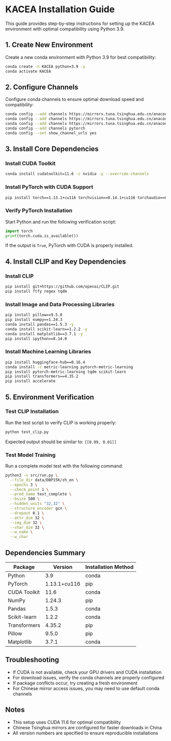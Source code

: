 # KACEA Installation Guide

This guide provides step-by-step instructions for setting up the KACEA environment with optimal compatibility using Python 3.9.

## 1. Create New Environment

Create a new conda environment with Python 3.9 for best compatibility:

```bash
conda create -n KACEA python=3.9 -y
conda activate KACEA
```

## 2. Configure Channels

Configure conda channels to ensure optimal download speed and compatibility:

```bash
conda config --add channels https://mirrors.tuna.tsinghua.edu.cn/anaconda/pkgs/main/ 
conda config --add channels https://mirrors.tuna.tsinghua.edu.cn/anaconda/pkgs/free/ 
conda config --add channels https://mirrors.tuna.tsinghua.edu.cn/anaconda/cloud/Paddle/ 
conda config --add channels pytorch 
conda config --set show_channel_urls yes
```

## 3. Install Core Dependencies

### Install CUDA Toolkit

```bash
conda install cudatoolkit=11.6 -c nvidia -y --override-channels
```

### Install PyTorch with CUDA Support

```bash
pip install torch==1.13.1+cu116 torchvision==0.14.1+cu116 torchaudio==0.13.1+cu116 --extra-index-url https://download.pytorch.org/whl/cu116
```

### Verify PyTorch Installation

Start Python and run the following verification script:

```python
import torch
print(torch.cuda.is_available())
```

If the output is `True`, PyTorch with CUDA is properly installed.

## 4. Install CLIP and Key Dependencies

### Install CLIP

```bash
pip install git+https://github.com/openai/CLIP.git 
pip install ftfy regex tqdm 
```

### Install Image and Data Processing Libraries

```bash
pip install pillow==9.5.0  
pip install numpy==1.24.3 
conda install pandas==1.5.3 -y 
conda install scikit-learn==1.2.2 -y 
conda install matplotlib==3.7.1 -y  
pip install ipython==8.14.0 
```

### Install Machine Learning Libraries

```bash
pip install huggingface-hub==0.16.4 
conda install -c metric-learning pytorch-metric-learning
pip install pytorch-metric-learning tqdm scikit-learn
pip install transformers==4.35.2
pip install accelerate
```

## 5. Environment Verification

### Test CLIP Installation

Run the test script to verify CLIP is working properly:

```bash
python test_clip.py
```

Expected output should be similar to: `[[0.99, 0.01]]`

### Test Model Training

Run a complete model test with the following command:

```bash
python3 -u src/run.py \
  --file_dir data/DBP15K/zh_en \
  --epochs 3 \
  --check_point 1 \
  --pred_name test_complete \
  --bsize 500 \
  --hidden_units "32,32" \
  --structure_encoder gcn \
  --dropout 0.1 \
  --attr_dim 32 \
  --img_dim 32 \
  --char_dim 32 \
  --w_name \
  --w_char
```

## Dependencies Summary

| Package | Version | Installation Method |
|---------|---------|-------------------|
| Python | 3.9 | conda |
| PyTorch | 1.13.1+cu116 | pip |
| CUDA Toolkit | 11.6 | conda |
| NumPy | 1.24.3 | pip |
| Pandas | 1.5.3 | conda |
| Scikit-learn | 1.2.2 | conda |
| Transformers | 4.35.2 | pip |
| Pillow | 9.5.0 | pip |
| Matplotlib | 3.7.1 | conda |

## Troubleshooting

- If CUDA is not available, check your GPU drivers and CUDA installation
- For download issues, verify the conda channels are properly configured
- If package conflicts occur, try creating a fresh environment
- For Chinese mirror access issues, you may need to use default conda channels

## Notes

- This setup uses CUDA 11.6 for optimal compatibility
- Chinese Tsinghua mirrors are configured for faster downloads in China
- All version numbers are specified to ensure reproducible installations